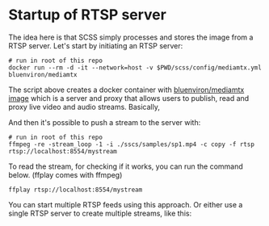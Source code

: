 # Startup of RTSP server

The idea here is that SCSS simply processes and stores the image from a 
RTSP server. Let's start by initiating an RTSP server:

```
# run in root of this repo
docker run --rm -d -it --network=host -v $PWD/scss/config/mediamtx.yml bluenviron/mediamtx
```

The script above creates a docker container with [bluenviron/mediamtx image](https://hub.docker.com/r/bluenviron/mediamtx) which is a server and proxy that allows users to publish, read and proxy live video and audio streams. Basically, 

And then it's possible to push a stream to the server with:

```
# run in root of this repo
ffmpeg -re -stream_loop -1 -i ./sscs/samples/sp1.mp4 -c copy -f rtsp rtsp://localhost:8554/mystream
```

To read the stream, for checking if it works, you can run the command below. (ffplay comes with ffmpeg) 

```
ffplay rtsp://localhost:8554/mystream
```

You can start multiple RTSP feeds using this approach. Or either use a single RTSP server to create multiple streams,
like this:


